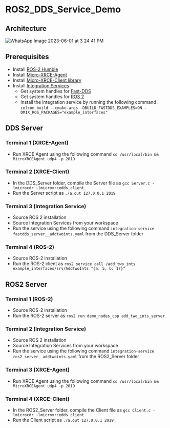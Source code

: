 # ROS2_DDS_Service_Demo

## Architecture

![WhatsApp Image 2023-06-01 at 3 24 41 PM](https://github.com/arshPratap/ROS2_DDS_Service_Demo/assets/62841337/cf2c1b9d-c5f3-43f9-b81c-432f1d9b46c2)

## Prerequisites
- Install [ROS-2 Humble](https://docs.ros.org/en/humble/Installation.html)
- Install [Micro-XRCE-Agent](https://micro-xrce-dds.docs.eprosima.com/en/latest/installation.html#installing-the-agent-standalone)
- Install [Micro-XRCE-Client library](https://micro-xrce-dds.docs.eprosima.com/en/latest/installation.html#installing-the-client-standalone)
- Install [Integration Services](https://integration-service.docs.eprosima.com/en/latest/installation_manual/installation.html) : 
  - Get system handles for [Fast-DDS](https://github.com/eProsima/FastDDS-SH)
  - Get system handles for [ROS 2](https://github.com/eProsima/ROS2-SH)
  - Install the integration service by running the following command : `colcon build --cmake-args -DBUILD_FASTDDS_EXAMPLES=ON -DMIX_ROS_PACKAGES="example_interfaces"`

## DDS Server
### Terminal 1 (XRCE-Agent)
- Run XRCE Agent using the following command `cd /usr/local/bin && MicroXRCEAgent udp4 -p 2019`
### Terminal 2 (XRCE-Client)
- In the DDS_Server folder, compile the Server file as `gcc Server.c -lmicrocdr -lmicroxrcedds_client`
- Run the Server script as  `./a.out 127.0.0.1 2019`
### Terminal 3 (Integration Service)
- Source ROS 2 installation 
- Source Integration Services from your workspace 
- Run the service using the following command `integration-service fastdds_server__addtwoints.yaml` from the DDS_Server folder
### Terminal 4 (ROS-2)
- Source ROS-2 installation
- Run the ROS-2 client as `ros2 service call /add_two_ints example_interfaces/srv/AddTwoInts "{a: 5, b: 17}"`
## ROS2 Server
### Terminal 1 (ROS-2)
- Source ROS-2 installation
- Run the ROS-2 server as `ros2 run demo_nodes_cpp add_two_ints_server`
### Terminal 2 (Integration Service)
- Source ROS 2 installation
- Source Integration Services from your workspace
- Run the service using the following command `integration-service ros2_server__addtwoints.yaml` from the ROS2_Server folder
### Terminal 3 (XRCE-Agent)
- Run XRCE Agent using the following command `cd /usr/local/bin && MicroXRCEAgent udp4 -p 2019`
### Terminal 4 (XRCE-Client)
- In the ROS2_Server folder, compile the Client file as `gcc Client.c -lmicrocdr -lmicroxrcedds_client`
- Run the Client script as  `./a.out 127.0.0.1 2019`
